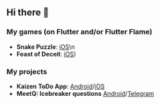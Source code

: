## Hi there 👋

### My games (on Flutter and/or Flutter Flame)

- **Snake Puzzle**: [iOS](https://apps.apple.com/us/app/snake-puzzles/id6738164139)\n
- **Feast of Deceit**: [iOS](https://apps.apple.com/us/app/feast-of-deceit/id6737427668))

### My projects

- **Kaizen ToDo App**: [Android](https://play.google.com/store/apps/details?id=com.kaizen_app.kaizen_app)/[iOS](https://apps.apple.com/us/app/kaizen-todo-productivity/id6737436181)
- **MeetQ: Icebreaker questions**  [Android](https://play.google.com/store/apps/details?id=com.meetbot_app.meetbot_app)/[Telegram](https://t.me/meetquestionbot)

